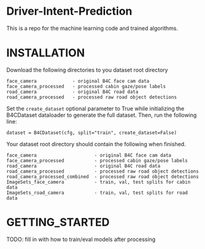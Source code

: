 # Driver-Intent-Prediction

This is a repo for the machine learning code and trained algorithms. 

# INSTALLATION

Download the following directories to you dataset root directory
```
face_camera             - original B4C face cam data
face_camera_processed   - processed cabin gaze/pose labels
road_camera             - original B4C road data
road_camera_processed   - processed raw road object detections
```

Set the `create_dataset` optional parameter to True while initializing the B4CDataset dataloader to generate the full dataset. Then, run the following line: 
```
dataset = B4CDataset(cfg, split="train", create_dataset=False)
``` 

Your dataset root directory should contain the following when finished.
```
face_camera                     - original B4C face cam data
face_camera_processed           - processed cabin gaze/pose labels
road_camera                     - original B4C road data
road_camera_processed           - processed raw road object detections
road_camera_processed_combined  - processed raw road object detections
ImageSets_face_camera           - train, val, test splits for cabin data
ImageSets_road_camera           - train, val, test splits for road data
```

# GETTING_STARTED
TODO: fill in with how to train/eval models after processing
